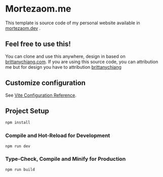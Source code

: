 # Mortezaom.me

This template is source code of my personal website available in [mortezaom.dev](https://mortezaom.dev/) .

## Feel free to use this!
You can clone and use this anywhere, design in based on [brittanychiang.com](https://brittanychiang.com/).
If you are using this source code, you can attribution me but for design you have to attribution [brittanychiang](https://github.com/bchiang7/v4)


## Customize configuration

See [Vite Configuration Reference](https://vitejs.dev/config/).

## Project Setup

```sh
npm install
```

### Compile and Hot-Reload for Development

```sh
npm run dev
```

### Type-Check, Compile and Minify for Production

```sh
npm run build
```
